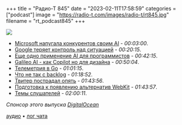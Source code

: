 +++
title = "Радио-Т 845"
date = "2023-02-11T17:58:59"
categories = ["podcast"]
image = "https://radio-t.com/images/radio-t/rt845.jpg"
filename = "rt_podcast845"
+++

![](https://radio-t.com/images/radio-t/rt845.jpg)

- [Microsoft напугала конкурентов своим AI](https://www.theverge.com/2023/2/10/23593980/microsoft-bing-chatgpt-ai-teams-outlook-integration) - *00:03:00*.
- [Google теряет контроль над ситуацией](https://techcrunch.com/2023/02/10/google-is-losing-control/) - *00:20:15*.
- [Еще одно применение AI для программистов](https://github.com/BeforeCutieAfterDoggo/spaghettify) - *00:42:15*.
- [Galileo AI - как Copilot но для дизайна](https://www.usegalileo.ai/) - *00:50:04*.
- [Телеметрия в Go](https://research.swtch.com/telemetry-intro) - *01:01:15*.
- [Что не так с backlog](https://lucasfcosta.com/2023/02/07/backlogs-are-useless.html) - *01:18:52*.
- [Твитер пострадал опять](https://news.radio-t.com/post/twitter-to-end-free-access-to-its-api-in-elon-musk-s-latest-monetization-push-techcrunch) - *01:43:56*.
- [Подготовка к появлению альтернатив WebKit](https://www.theregister.com/2023/02/07/mozilla_google_apple_webkit/) - *01:43:57*.
- [Темы слушателей](https://radio-t.com/p/2023/02/07/prep-845/) - *02:00:11*.

*Спонсор этого выпуска [DigitalOcean](https://do.co/radiot)*


[аудио](https://cdn.radio-t.com/rt_podcast845.mp3) • [лог чата](https://chat.radio-t.com/logs/radio-t-845.html)
<audio src="https://cdn.radio-t.com/rt_podcast845.mp3" preload="none"></audio>
